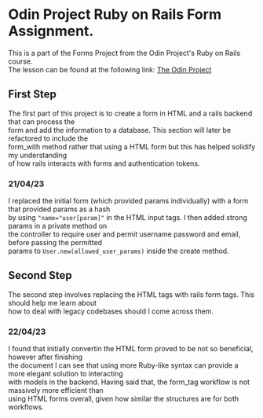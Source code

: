 # Odin Project Ruby on Rails Form Assignment.

This is a part of the Forms Project from the Odin Project's Ruby on Rails course.  
The lesson can be found at the following link: [The Odin Project](https://www.theodinproject.com/lessons/ruby-on-rails-forms)

## First Step

The first part of this project is to create a form in HTML and a rails backend that can process the  
form and add the information to a database. This section will later be refactored to include the  
form_with method rather that using a HTML form but this has helped solidify my understanding  
of how rails interacts with forms and authentication tokens.

### 21/04/23

I replaced the initial form (which provided params individually) with a form that provided params as a hash  
by using `"name="user[param]"` in the HTML input tags. I then added strong params in a private method on  
the controller to require user and permit username password and email, before passing the permitted  
params to `User.new(allowed_user_params)` inside the create method.

## Second Step

The second step involves replacing the HTML tags with rails form tags. This should help me learn about  
how to deal with legacy codebases should I come across them.

### 22/04/23

I found that initially convertin the HTML form proved to be not so beneficial, however after finishing  
the document I can see that using more Ruby-like syntax can provide a more elegant solution to interacting  
with models in the backend. Having said that, the form_tag workflow is not massively more efficient than  
using HTML forms overall, given how similar the structures are for both workflows.
